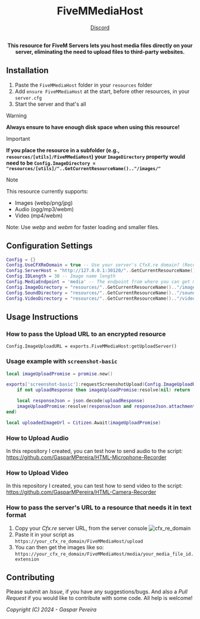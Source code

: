 <h1 align='center'><strong>FiveMMediaHost</strong></h1>
<div align='center'><a href='https://discord.com/invite/4GV6a335ae'>Discord</a><br><br><p><b>This resource for FiveM Servers lets you host media files directly on your server, eliminating the need to upload files to third-party websites.</b></p></div>

## Installation

1. Paste the `FiveMMediaHost` folder in your `resources` folder
2. Add `ensure FiveMMediaHost` at the start, before other resources, in your `server.cfg`
3. Start the server and that's all

> [!WARNING]
> **Always ensure to have enough disk space when using this resource!**

> [!IMPORTANT]
> **If you place the resource in a subfolder (e.g., `resources/[utils]/FiveMMediaHost`) your `ImageDirectory` property would need to be `Config.ImageDirectory = "resources/[utils]/"..GetCurrentResourceName().."/images/"`**

> [!NOTE]
> This resource currently supports:
> 
> - Images (webp/png/jpg) 
> - Audio (ogg/mp3/webm)
> - Video (mp4/webm)
> 
> Note: Use _webp_ and _webm_ for faster loading and smaller files.

## Configuration Settings

```lua
Config = {}
Config.UseCFXReDomain = true -- Use your server's CfxX.re domain? (Recommended true)
Config.ServerHost = "http://127.0.0.1:30120/"..GetCurrentResourceName() -- Or you can replace it with your custom domain name/IP address
Config.IDLength = 30 -- Image name length
Config.MediaEndpoint = 'media' -- The endpoint from where you can get media files
Config.ImageDirectory = "resources/"..GetCurrentResourceName().."/images/"
Config.SoundDirectory = "resources/"..GetCurrentResourceName().."/sounds/"
Config.VideoDirectory = "resources/"..GetCurrentResourceName().."/videos/"
```

## Usage Instructions

### How to pass the Upload URL to an encrypted resource

`Config.ImageUploadURL = exports.FiveMMediaHost:getUploadServer()`

### Usage example with `screenshot-basic`

```lua
local imageUploadPromise = promise.new()

exports['screenshot-basic']:requestScreenshotUpload(Config.ImageUploadURL, 'image', { ['encoding'] = 'webp' }, function(uploadResponse) 
    if not uploadResponse then imageUploadPromise:resolve(nil) return

    local responseJson = json.decode(uploadResponse) 
    imageUploadPromise:resolve(responseJson and responseJson.attachments[1].proxy_url) 
end)

local uploadedImageUrl = Citizen.Await(imageUploadPromise)
```

### How to Upload Audio

In this repository I created, you can test how to send audio to the script:
https://github.com/GasparMPereira/HTML-Microphone-Recorder

### How to Upload Video

In this repository I created, you can test how to send video to the script:
https://github.com/GasparMPereira/HTML-Camera-Recorder

### How to pass the server's URL to a resource that needs it in text format

1. Copy your _Cfx.re_ server URL, from the server console
![cfx_re_domain](https://github.com/GasparMPereira/FiveMMediaHost/assets/71574610/e40eacfa-680c-4e6e-a3fa-e4759bae2025)
2. Paste it in your script as `https://your_cfx_re_domain/FiveMMediaHost/upload`
3. You can then get the images like so: `https://your_cfx_re_domain/FiveMMediaHost/media/your_media_file_id.extension`

## Contributing

Please submit an _Issue_, if you have any suggestions/bugs. And also a _Pull Request_ if you would like to contribute with some code.
All help is welcome!

_Copyright (C) 2024 - Gaspar Pereira_
